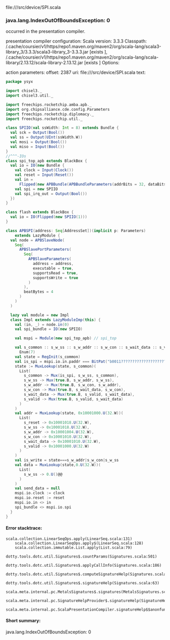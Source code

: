 file://<WORKSPACE>/src/device/SPI.scala
### java.lang.IndexOutOfBoundsException: 0

occurred in the presentation compiler.

presentation compiler configuration:
Scala version: 3.3.3
Classpath:
<HOME>/.cache/coursier/v1/https/repo1.maven.org/maven2/org/scala-lang/scala3-library_3/3.3.3/scala3-library_3-3.3.3.jar [exists ], <HOME>/.cache/coursier/v1/https/repo1.maven.org/maven2/org/scala-lang/scala-library/2.13.12/scala-library-2.13.12.jar [exists ]
Options:



action parameters:
offset: 2387
uri: file://<WORKSPACE>/src/device/SPI.scala
text:
```scala
package ysyx

import chisel3._
import chisel3.util._

import freechips.rocketchip.amba.apb._
import org.chipsalliance.cde.config.Parameters
import freechips.rocketchip.diplomacy._
import freechips.rocketchip.util._

class SPIIO(val ssWidth: Int = 8) extends Bundle {
  val sck = Output(Bool())
  val ss = Output(UInt(ssWidth.W))
  val mosi = Output(Bool())
  val miso = Input(Bool())
}
//^^^-IOs
class spi_top_apb extends BlackBox {
  val io = IO(new Bundle {
    val clock = Input(Clock())
    val reset = Input(Reset())
    val in =
      Flipped(new APBBundle(APBBundleParameters(addrBits = 32, dataBits = 32)))
    val spi = new SPIIO
    val spi_irq_out = Output(Bool())
  })
}

class flash extends BlackBox {
  val io = IO(Flipped(new SPIIO(1)))
}

class APBSPI(address: Seq[AddressSet])(implicit p: Parameters)
    extends LazyModule {
  val node = APBSlaveNode(
    Seq(
      APBSlavePortParameters(
        Seq(
          APBSlaveParameters(
            address = address,
            executable = true,
            supportsRead = true,
            supportsWrite = true
          )
        ),
        beatBytes = 4
      )
    )
  )

  lazy val module = new Impl
  class Impl extends LazyModuleImp(this) {
    val (in, _) = node.in(0)
    val spi_bundle = IO(new SPIIO)

    val mspi = Module(new spi_top_apb) // spi_top

    val s_common :: s_w_ss :: s_w_addr :: s_w_con :: s_wait_data :: s_valid :: s_reset :: Nil =
      Enum(7)
    val state = RegInit(s_common)
    val is_spi = mspi.io.in.paddr === BitPat("b0011????????????????????????????")
    state := MuxLookup(state, s_common)(
      List(
        s_common -> Mux(is_spi, s_w_ss, s_common),
        s_w_ss -> Mux(true.B, s_w_addr, s_w_ss),
        s_w_addr -> Mux(true.B, s_w_con, s_w_addr),
        s_w_con -> Mux(true.B, s_wait_data, s_w_con),
        s_wait_data -> Mux(true.B, s_valid, s_wait_data),
        s_valid -> Mux(true.B, s_valid, s_wait_data)
      )
    )
    val addr = MuxLookup(state, 0x10001000.U(32.W))(
      List(
        s_reset -> 0x10001018.U(32.W),
        s_w_ss -> 0x10001018.U(32.W),
        s_w_addr -> 0x10001004.U(32.W),
        s_w_con -> 0x10001010.U(32.W),
        s_wait_data -> 0x10001010.U(32.W),
        s_valid -> 0x10001000.U(32.W)
      )
    )
    val is_write = state===s_w_addr|s_w_con|s_w_ss
    val data = MuxLookup(state,0.U(32.W))(
      List(
        s_w_ss -> 0.U()@@
      )
    )
    val send_data = null
    mspi.io.clock := clock
    mspi.io.reset := reset
    mspi.io.in <> in
    spi_bundle <> mspi.io.spi
  }
}

```



#### Error stacktrace:

```
scala.collection.LinearSeqOps.apply(LinearSeq.scala:131)
	scala.collection.LinearSeqOps.apply$(LinearSeq.scala:128)
	scala.collection.immutable.List.apply(List.scala:79)
	dotty.tools.dotc.util.Signatures$.countParams(Signatures.scala:501)
	dotty.tools.dotc.util.Signatures$.applyCallInfo(Signatures.scala:186)
	dotty.tools.dotc.util.Signatures$.computeSignatureHelp(Signatures.scala:94)
	dotty.tools.dotc.util.Signatures$.signatureHelp(Signatures.scala:63)
	scala.meta.internal.pc.MetalsSignatures$.signatures(MetalsSignatures.scala:17)
	scala.meta.internal.pc.SignatureHelpProvider$.signatureHelp(SignatureHelpProvider.scala:51)
	scala.meta.internal.pc.ScalaPresentationCompiler.signatureHelp$$anonfun$1(ScalaPresentationCompiler.scala:435)
```
#### Short summary: 

java.lang.IndexOutOfBoundsException: 0